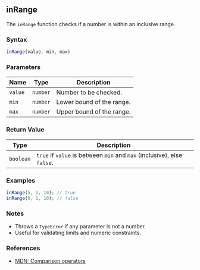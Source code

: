 ## inRange

The `inRange` function checks if a number is within an inclusive range.

### Syntax

```typescript
inRange(value, min, max)
```

### Parameters

| Name    | Type     | Description               |
|---------|----------|---------------------------|
| `value` | `number` | Number to be checked.     |
| `min`   | `number` | Lower bound of the range. |
| `max`   | `number` | Upper bound of the range. |

### Return Value

| Type      | Description                                                        |
|-----------|--------------------------------------------------------------------|
| `boolean` | `true` if `value` is between `min` and `max` (inclusive), else `false`. |

### Examples

```typescript
inRange(5, 1, 10); // true
inRange(0, 1, 10); // false
```

### Notes

- Throws a `TypeError` if any parameter is not a number.
- Useful for validating limits and numeric constraints.

### References
- [MDN: Comparison operators](https://developer.mozilla.org/en-US/docs/Web/JavaScript/Guide/Expressions_and_Operators#comparison_operators)
